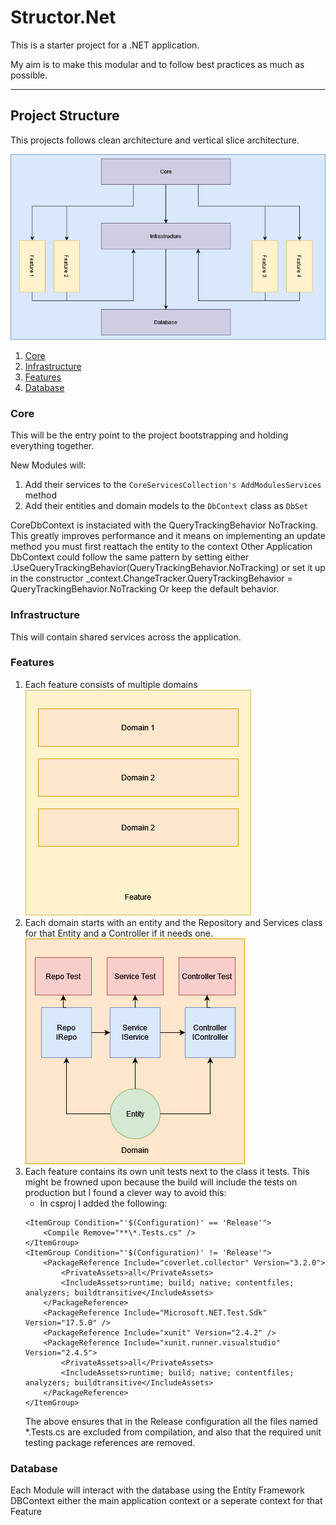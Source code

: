 # Structor.Net

This is a starter project for a .NET application. 

My aim is to make this modular and to follow best practices as much as possible. 

---

## Project Structure 
This projects follows clean architecture and vertical slice architecture. 

![ProjectStructure](ProjectStructure.png)

1. [Core](#core)
2. [Infrastructure](#infrastructure)
3. [Features](#features)
4. [Database](#database)

###  Core
This will be the entry point to the project bootstrapping and holding everything together. 

New Modules will: 
1. Add their services to the `CoreServicesCollection's AddModulesServices` method
2. Add their entities and domain models to the `DbContext` class as `DbSet`

CoreDbContext is instaciated with the QueryTrackingBehavior NoTracking. This greatly improves performance and it means on implementing an update method you must first reattach the entity to the context
Other Application DbContext could follow the same pattern by setting either .UseQueryTrackingBehavior(QueryTrackingBehavior.NoTracking) or set it up in the constructor _context.ChangeTracker.QueryTrackingBehavior = QueryTrackingBehavior.NoTracking
Or keep the default behavior. 

### Infrastructure
This will contain shared services across the application.

### Features 
1. Each feature consists of multiple domains 
![Feature](Feature.png)
2. Each domain starts with an entity and the Repository and Services class for that Entity and a Controller if it needs one.
![Domain](Domain.png)
3. Each feature contains its own unit tests next to the class it tests. This might be frowned upon because the build will include the tests on production but I found a clever way to avoid this: 
    - In csproj I added the following: 
	```
	<ItemGroup Condition="'$(Configuration)' == 'Release'">
		<Compile Remove="**\*.Tests.cs" />
	</ItemGroup>
	<ItemGroup Condition="'$(Configuration)' != 'Release'">
		<PackageReference Include="coverlet.collector" Version="3.2.0">
			<PrivateAssets>all</PrivateAssets>
			<IncludeAssets>runtime; build; native; contentfiles; analyzers; buildtransitive</IncludeAssets>
		</PackageReference>
		<PackageReference Include="Microsoft.NET.Test.Sdk" Version="17.5.0" />
		<PackageReference Include="xunit" Version="2.4.2" />
		<PackageReference Include="xunit.runner.visualstudio" Version="2.4.5">
			<PrivateAssets>all</PrivateAssets>
			<IncludeAssets>runtime; build; native; contentfiles; analyzers; buildtransitive</IncludeAssets>
		</PackageReference>
	</ItemGroup>
	```
	The above ensures that in the Release configuration all the files named *.Tests.cs are excluded from compilation, and also that the required unit testing package references are removed.

### Database
Each Module will interact with the database using the Entity Framework DBContext either the main application context or a seperate context for that Feature
